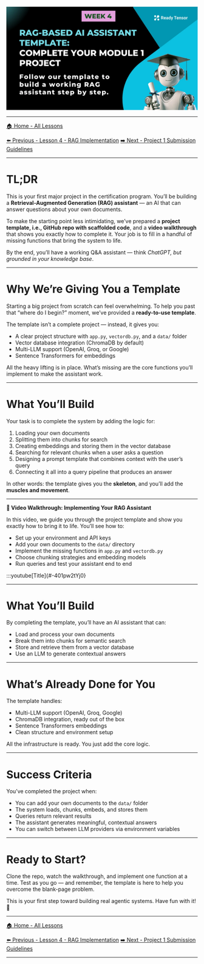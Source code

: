 ![AAIDC-wk4-project-1-template-hero.webp](AAIDC-wk4-project-1-template-hero.webp)

<!-- RT_DIVIDER -->

---

[🏠 Home - All Lessons](https://app.readytensor.ai/hubs/ready_tensor_certifications)

[⬅️ Previous - Lesson 4 - RAG Implementation](https://app.readytensor.ai/publications/IBOMURRgN8Dn)
[➡️ Next - Project 1 Submission Guidelines](https://app.readytensor.ai/publications/BblNcQTBi5Os)

---

<!-- RT_DIVIDER -->

# TL;DR

This is your first major project in the certification program. You’ll be building a **Retrieval-Augmented Generation (RAG) assistant** — an AI that can answer questions about your own documents.

To make the starting point less intimidating, we’ve prepared a **project template, i.e., GitHub repo with scaffolded code**, and a **video walkthrough** that shows you exactly how to complete it. Your job is to fill in a handful of missing functions that bring the system to life.

By the end, you’ll have a working Q\&A assistant — think _ChatGPT, but grounded in your knowledge base_.

---

<!-- RT_DIVIDER -->

# Why We’re Giving You a Template

Starting a big project from scratch can feel overwhelming. To help you past that “where do I begin?” moment, we’ve provided a **ready-to-use template**.

The template isn’t a complete project — instead, it gives you:

- A clear project structure with `app.py`, `vectordb.py`, and a `data/` folder
- Vector database integration (ChromaDB by default)
- Multi-LLM support (OpenAI, Groq, or Google)
- Sentence Transformers for embeddings

All the heavy lifting is in place. What’s missing are the core functions you’ll implement to make the assistant work.

---

<!-- RT_DIVIDER -->

# What You’ll Build

Your task is to complete the system by adding the logic for:

1.  Loading your own documents
2.  Splitting them into chunks for search
3.  Creating embeddings and storing them in the vector database
4.  Searching for relevant chunks when a user asks a question
5.  Designing a prompt template that combines context with the user’s query
6.  Connecting it all into a query pipeline that produces an answer

In other words: the template gives you the **skeleton**, and you’ll add the **muscles and movement**.

---

<!-- RT_DIVIDER -->

**🎥 Video Walkthrough: Implementing Your RAG Assistant**

In this video, we guide you through the project template and show you exactly how to bring it to life. You’ll see how to:

- Set up your environment and API keys
- Add your own documents to the `data/` directory
- Implement the missing functions in `app.py` and `vectordb.py`
- Choose chunking strategies and embedding models
- Run queries and test your assistant end to end

:::youtube[Title]{#-401pw2tYj0}

---

<!-- RT_DIVIDER -->

# What You’ll Build

By completing the template, you’ll have an AI assistant that can:

- Load and process your own documents
- Break them into chunks for semantic search
- Store and retrieve them from a vector database
- Use an LLM to generate contextual answers

---

<!-- RT_DIVIDER -->

# What’s Already Done for You

The template handles:

- Multi-LLM support (OpenAI, Groq, Google)
- ChromaDB integration, ready out of the box
- Sentence Transformers embeddings
- Clean structure and environment setup

All the infrastructure is ready. You just add the core logic.

---

<!-- RT_DIVIDER -->

# Success Criteria

You’ve completed the project when:

- You can add your own documents to the `data/` folder
- The system loads, chunks, embeds, and stores them
- Queries return relevant results
- The assistant generates meaningful, contextual answers
- You can switch between LLM providers via environment variables

---

<!-- RT_DIVIDER -->

# Ready to Start?

Clone the repo, watch the walkthrough, and implement one function at a time. Test as you go — and remember, the template is here to help you overcome the blank-page problem.

This is your first step toward building real agentic systems. Have fun with it! 🚀

<!-- RT_DIVIDER -->

---

[🏠 Home - All Lessons](https://app.readytensor.ai/hubs/ready_tensor_certifications)

[⬅️ Previous - Lesson 4 - RAG Implementation](https://app.readytensor.ai/publications/IBOMURRgN8Dn)
[➡️ Next - Project 1 Submission Guidelines](https://app.readytensor.ai/publications/BblNcQTBi5Os)

---
